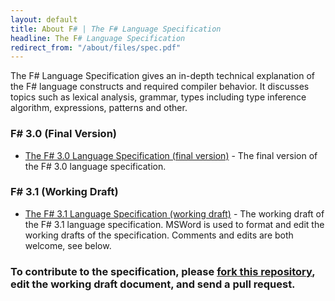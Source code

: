 ```yaml
---
layout: default
title: About F# | The F# Language Specification
headline: The F# Language Specification
redirect_from: "/about/files/spec.pdf"
---
```


The F# Language Specification gives an in-depth 
technical explanation of the F# language constructs and required compiler behavior. 
It discusses topics such as lexical analysis, grammar, types including type inference 
algorithm, expressions, patterns and other.

### F# 3.0 (Final Version)

  * [The F# 3.0 Language Specification (final version)](3.0/FSharpSpec-3.0-final.pdf) - The final version of the F# 3.0 language
    specification.

### F# 3.1 (Working Draft)

  * [The F# 3.1 Language Specification (working draft)](3.1/FSharpSpec-3.1-working.docx) - The working draft of the F# 3.1 language
    specification. MSWord is used to format and edit the working drafts of the specification. 
	Comments and edits are both welcome, see below. 

 
<div class="jumbotron visible-sm contributeBox" id="how-to-contribute-to-spec"> 
  <h3>To contribute to the specification, please <a href="http://github.com/fsharp/fsfoundation">fork this repository</a>, edit the working draft document, and send a pull request.</h3>
</div>              

